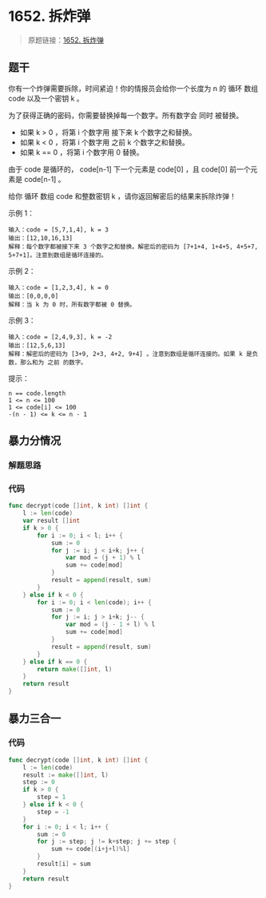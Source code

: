 # 1652. 拆炸弹
> 原题链接：[1652. 拆炸弹](https://leetcode-cn.com/problems/defuse-the-bomb/)
## 题干
你有一个炸弹需要拆除，时间紧迫！你的情报员会给你一个长度为 n 的 循环 数组 code 以及一个密钥 k 。

为了获得正确的密码，你需要替换掉每一个数字。所有数字会 同时 被替换。
+ 如果 k > 0 ，将第 i 个数字用 接下来 k 个数字之和替换。
+ 如果 k < 0 ，将第 i 个数字用 之前 k 个数字之和替换。
+ 如果 k == 0 ，将第 i 个数字用 0 替换。

由于 code 是循环的， code[n-1] 下一个元素是 code[0] ，且 code[0] 前一个元素是 code[n-1] 。

给你 循环 数组 code 和整数密钥 k ，请你返回解密后的结果来拆除炸弹！


示例 1：
```
输入：code = [5,7,1,4], k = 3
输出：[12,10,16,13]
解释：每个数字都被接下来 3 个数字之和替换。解密后的密码为 [7+1+4, 1+4+5, 4+5+7, 5+7+1]。注意到数组是循环连接的。
```
示例 2：
```
输入：code = [1,2,3,4], k = 0
输出：[0,0,0,0]
解释：当 k 为 0 时，所有数字都被 0 替换。
```
示例 3：
```
输入：code = [2,4,9,3], k = -2
输出：[12,5,6,13]
解释：解密后的密码为 [3+9, 2+3, 4+2, 9+4] 。注意到数组是循环连接的。如果 k 是负数，那么和为 之前 的数字。
```
提示：
```
n == code.length
1 <= n <= 100
1 <= code[i] <= 100
-(n - 1) <= k <= n - 1
```
## 暴力分情况
### 解题思路
### 代码
```go
func decrypt(code []int, k int) []int {
	l := len(code)
	var result []int
	if k > 0 {
		for i := 0; i < l; i++ {
			sum := 0
			for j := i; j < i+k; j++ {
				var mod = (j + 1) % l
				sum += code[mod]
			}
			result = append(result, sum)
		}
	} else if k < 0 {
		for i := 0; i < len(code); i++ {
			sum := 0
			for j := i; j > i+k; j-- {
				var mod = (j - 1 + l) % l
				sum += code[mod]
			}
			result = append(result, sum)
		}
	} else if k == 0 {
		return make([]int, l)
	}
	return result
}
```
## 暴力三合一
### 代码
```go
func decrypt(code []int, k int) []int {
	l := len(code)
	result := make([]int, l)
	step := 0
	if k > 0 {
		step = 1
	} else if k < 0 {
		step = -1
	}
	for i := 0; i < l; i++ {
		sum := 0
		for j := step; j != k+step; j += step {
			sum += code[(i+j+l)%l]
		}
		result[i] = sum
	}
	return result
}
```
